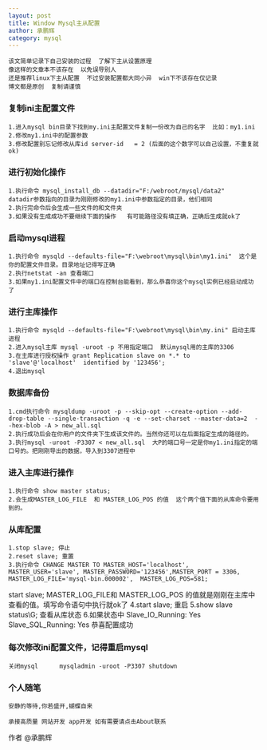 ```yaml
---
layout: post
title: Window Mysql主从配置
author: 承鹏辉
category: mysql
---
```


```
该文简单记录下自己安装的过程  了解下主从设置原理
像这样的文章本不该存在  以免误导别人
还是推荐linux下主从配置  不过安装配置都大同小异  win下不该存在仅记录
博文都是原创  复制请谨慎

```

### 复制ini主配置文件
	1.进入mysql bin目录下找到my.ini主配置文件复制一份改为自己的名字  比如：my1.ini
    2.修改my1.ini中的配置参数
    3.修改配置别忘记修改从库id server-id	= 2 (后面的这个数字可以自己设置，不重复就ok)

### 进行初始化操作
	1.执行命令 mysql_install_db --datadir="F:/webroot/mysql/data2"   datadir参数指向的目录为刚刚修改的my1.ini中参数指定的目录，他们相同
    2.执行完命令后会生成一些文件的和文件夹
    3.如果没有生成成功不要继续下面的操作   有可能路径没有填正确，正确后生成就ok了

### 启动mysql进程
	1.执行命令 mysqld --defaults-file="F:\webroot\mysql\bin\my1.ini"  这个是你的配置文件目录。目录地址记得写正确
    2.执行netstat -an 查看端口
    3.如果my1.ini配置文件中的端口在控制台能看到，那么恭喜你这个mysql实例已经启动成功了

### 进行主库操作
	1.执行命令 mysqld --defaults-file="F:\webroot\mysql\bin\my.ini" 启动主库进程
	2.进入mysql主库 mysql -uroot -p 不用指定端口  默认mysql用的主库的3306
	3.在主库进行授权操作 grant Replication slave on *.* to 'slave'@'localhost'  identified by '123456';
	4.退出mysql

### 数据库备份
	1.cmd执行命令 mysqldump -uroot -p --skip-opt --create-option --add-drop-table --single-transaction -q -e --set-charset --master-data=2  --hex-blob -A > new_all.sql
	2.执行成功后会在你用户的文件夹下生成该文件的。当然你还可以在后面指定生成的路径的。
	3.执行mysql -uroot -P3307 < new_all.sql  大P的端口号一定是你my1.ini指定的端口号的。把刚刚导出的数据，导入到3307进程中

### 进入主库进行操作
	1.执行命令 show master status; 
	2.会生成MASTER_LOG_FILE  和 MASTER_LOG_POS 的值  这个两个值下面的从库命令要用到的。

### 从库配置
	1.stop slave; 停止
	2.reset slave; 重置
	3.执行命令 CHANGE MASTER TO MASTER_HOST='localhost', MASTER_USER='slave', MASTER_PASSWORD='123456',MASTER_PORT = 3306, MASTER_LOG_FILE='mysql-bin.000002',  MASTER_LOG_POS=581;
start slave;   MASTER_LOG_FILE和 MASTER_LOG_POS 的值就是刚刚在主库中查看的值。填写命令语句中执行就ok了
	4.start slave; 重启
	5.show slave status\G; 查看从库状态
	6.如果状态中	
	Slave_IO_Running: Yes
	Slave_SQL_Running: Yes
	恭喜配置成功
	
### 每次修改ini配置文件，记得重启mysql
	
	关闭mysql      mysqladmin -uroot -P3307 shutdown
	
	
### 个人随笔

```
安静的等待,你若盛开,蝴蝶自来

承接高质量 网站开发 app开发 如有需要请点击About联系

```
 
作者
@承鹏辉

